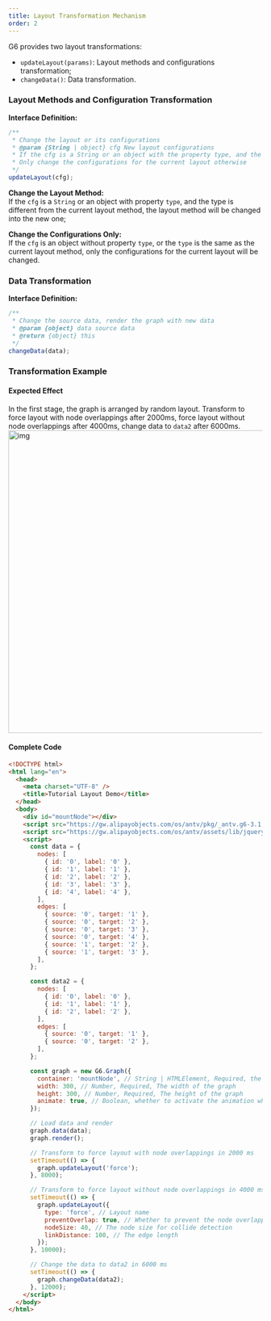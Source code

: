 ```yaml
---
title: Layout Transformation Mechanism
order: 2
---
```


G6 provides two layout transformations:

- `updateLayout(params)`: Layout methods and configurations transformation;
- `changeData()`: Data transformation.

### Layout Methods and Configuration Transformation

**Interface Definition:**

```javascript
/**
 * Change the layout or its configurations
 * @param {String | object} cfg New layout configurations
 * If the cfg is a String or an object with the property type, and the type is different from the current layout method, the layout method will be changed into the new one;
 * Only change the configurations for the current layout otherwise
 */
updateLayout(cfg);
```

**Change the Layout Method:** <br />If the `cfg` is a `String` or an object with property `type`, and the type is different from the current layout method, the layout method will be changed into the new one;

**Change the Configurations Only:** <br />If the `cfg` is an object without property `type`, or the `type` is the same as the current layout method, only the configurations for the current layout will be changed.

### Data Transformation

**Interface Definition:**

```javascript
/**
 * Change the source data, render the graph with new data
 * @param {object} data source data
 * @return {object} this
 */
changeData(data);
```

### Transformation Example

#### Expected Effect

In the first stage, the graph is arranged by random layout. Transform to force layout with node overlappings after 2000ms, force layout without node overlappings after 4000ms, change data to `data2` after 6000ms.<br /><img src='https://gw.alipayobjects.com/mdn/rms_f8c6a0/afts/img/A*6k-iQ405hEEAAAAAAAAAAABkARQnAQ' width=600 alt='img'/>

#### Complete Code

```html
<!DOCTYPE html>
<html lang="en">
  <head>
    <meta charset="UTF-8" />
    <title>Tutorial Layout Demo</title>
  </head>
  <body>
    <div id="mountNode"></div>
    <script src="https://gw.alipayobjects.com/os/antv/pkg/_antv.g6-3.1.0/build/g6.js"></script>
    <script src="https://gw.alipayobjects.com/os/antv/assets/lib/jquery-3.2.1.min.js"></script>
    <script>
      const data = {
        nodes: [
          { id: '0', label: '0' },
          { id: '1', label: '1' },
          { id: '2', label: '2' },
          { id: '3', label: '3' },
          { id: '4', label: '4' },
        ],
        edges: [
          { source: '0', target: '1' },
          { source: '0', target: '2' },
          { source: '0', target: '3' },
          { source: '0', target: '4' },
          { source: '1', target: '2' },
          { source: '1', target: '3' },
        ],
      };

      const data2 = {
        nodes: [
          { id: '0', label: '0' },
          { id: '1', label: '1' },
          { id: '2', label: '2' },
        ],
        edges: [
          { source: '0', target: '1' },
          { source: '0', target: '2' },
        ],
      };

      const graph = new G6.Graph({
        container: 'mountNode', // String | HTMLElement, Required, the id of the container or the container object
        width: 300, // Number, Required, The width of the graph
        height: 300, // Number, Required, The height of the graph
        animate: true, // Boolean, whether to activate the animation while changing the layout
      });

      // Load data and render
      graph.data(data);
      graph.render();

      // Transform to force layout with node overlappings in 2000 ms
      setTimeout(() => {
        graph.updateLayout('force');
      }, 8000);

      // Transform to force layout without node overlappings in 4000 ms
      setTimeout(() => {
        graph.updateLayout({
          type: 'force', // Layout name
          preventOverlap: true, // Whether to prevent the node overlappings
          nodeSize: 40, // The node size for collide detection
          linkDistance: 100, // The edge length
        });
      }, 10000);

      // Change the data to data2 in 6000 ms
      setTimeout(() => {
        graph.changeData(data2);
      }, 12000);
    </script>
  </body>
</html>
```
